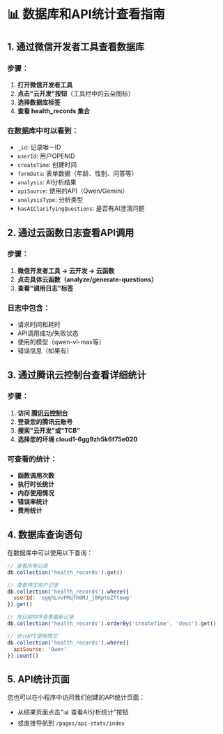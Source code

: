 # 📊 数据库和API统计查看指南

## 1. 通过微信开发者工具查看数据库

### 步骤：
1. **打开微信开发者工具**
2. **点击"云开发"按钮**（工具栏中的云朵图标）
3. **选择数据库标签**
4. **查看 health_records 集合**

### 在数据库中可以看到：
- `_id`: 记录唯一ID
- `userId`: 用户OPENID
- `createTime`: 创建时间
- `formData`: 表单数据（年龄、性别、问答等）
- `analysis`: AI分析结果
- `apiSource`: 使用的API（Qwen/Gemini）
- `analysisType`: 分析类型
- `hasAIClarifyingQuestions`: 是否有AI澄清问题

## 2. 通过云函数日志查看API调用

### 步骤：
1. **微信开发者工具 → 云开发 → 云函数**
2. **点击具体云函数（analyze/generate-questions）**
3. **查看"调用日志"标签**

### 日志中包含：
- 请求时间和耗时
- API调用成功/失败状态
- 使用的模型（qwen-vl-max等）
- 错误信息（如果有）

## 3. 通过腾讯云控制台查看详细统计

### 步骤：
1. **访问 [腾讯云控制台](https://console.cloud.tencent.com/)**
2. **登录您的腾讯云账号**
3. **搜索"云开发"或"TCB"**
4. **选择您的环境 cloud1-6gg9zh5k6f75e020**

### 可查看的统计：
- **函数调用次数**
- **执行时长统计**
- **内存使用情况**
- **错误率统计**
- **费用统计**

## 4. 数据库查询语句

在数据库中可以使用以下查询：

```javascript
// 查看所有记录
db.collection('health_records').get()

// 查看特定用户记录
db.collection('health_records').where({
  userId: 'ogqhLvvFMqTh0MJ_j0RpteZTtewg'
}).get()

// 按日期排序查看最新记录
db.collection('health_records').orderBy('createTime', 'desc').get()

// 统计API使用情况
db.collection('health_records').where({
  apiSource: 'Qwen'
}).count()
```

## 5. API统计页面

您也可以在小程序中访问我们创建的API统计页面：
- 从结果页面点击"📊 查看AI分析统计"按钮
- 或直接导航到 `/pages/api-stats/index`
